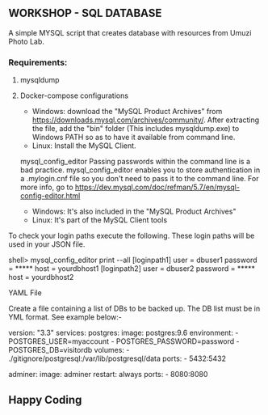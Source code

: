 ## WORKSHOP - SQL DATABASE

A simple MYSQL script that creates database with resources from Umuzi Photo Lab.

### Requirements:

1. mysqldump
2. Docker-compose configurations


   *  Windows: download the "MySQL Product Archives" from https://downloads.mysql.com/archives/community/. After extracting the file, add the "bin" folder (This includes mysqldump.exe) to Windows PATH so as to have it available from command line.
    * Linux: Install the MySQL Client.

    mysql_config_editor Passing passwords within the command line is a bad practice. mysql_config_editor enables you to store authentication in a .mylogin.cnf file so you don't need to pass it to the command line. For more info, go to https://dev.mysql.com/doc/refman/5.7/en/mysql-config-editor.html

    * Windows: It's also included in the "MySQL Product Archives"
    * Linux: It's part of the MySQL Client tools

To check your login paths execute the following. These login paths will be used in your JSON file.

shell> mysql_config_editor print --all
[loginpath1]
user = dbuser1
password = *****
host = yourdbhost1
[loginpath2]
user = dbuser2
password = *****
host = yourdbhost2

YAML File

Create a file containing a list of DBs to be backed up. The DB list must be in YML format. See example below:-

version: "3.3"
services:
  postgres:
    image: postgres:9.6
    environment:
      - POSTGRES_USER=myaccount
      - POSTGRES_PASSWORD=password
      - POSTGRES_DB=visitordb
    volumes:
      - ./gitignore/postgresql:/var/lib/postgresql/data
    ports:
      - 5432:5432

  adminer:
    image: adminer
    restart: always
    ports:
      - 8080:8080

## Happy Coding